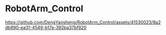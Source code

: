 # RobotArm_Control

https://github.com/DengYaosheng/RobotArm_Control/assets/41530023/8a2db890-ea31-4549-b17a-392ba37bf920

